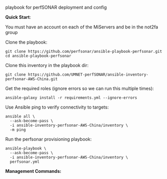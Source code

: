 playbook for perfSONAR deployment and config

**Quick Start**:

You must have an account on each of the MiServers and be in the not2fa group

Clone the playbook:

```
git clone https://github.com/perfsonar/ansible-playbook-perfsonar.git
cd ansible-playbook-perfsonar
```

Clone this inventory in the playbook dir:

```
git clone https://github.com/UMNET-perfSONAR/ansible-inventory-perfsonar-AWS-China.git
```

Get the required roles (ignore errors so we can run this multiple times):

```
ansible-galaxy install -r requirements.yml --ignore-errors
```

Use Ansible ping to verify connectivity to targets:

```
ansible all \
  --ask-become-pass \
  -i ansible-inventory-perfsonar-AWS-China/inventory \
  -m ping
```

Run the perfsonar provisioning playbook:

```
ansible-playbook \
  --ask-become-pass \
  -i ansible-inventory-perfsonar-AWS-China/inventory \
  perfsonar.yml
```

**Management Commands:**
